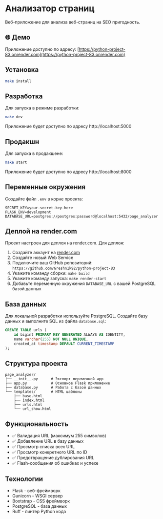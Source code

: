 # Анализатор страниц

Веб-приложение для анализа веб-страниц на SEO пригодность.

## 🌐 Демо

Приложение доступно по адресу: [https://python-project-83.onrender.com](https://python-project-83.onrender.com)

## Установка

```bash
make install
```

## Разработка

Для запуска в режиме разработки:

```bash
make dev
```

Приложение будет доступно по адресу http://localhost:5000

## Продакшн

Для запуска в продакшене:

```bash
make start
```

Приложение будет доступно по адресу http://localhost:8000

## Переменные окружения

Создайте файл `.env` в корне проекта:

```
SECRET_KEY=your-secret-key-here
FLASK_ENV=development
DATABASE_URL=postgres://postgres:password@localhost:5432/page_analyzer
```

## Деплой на render.com

Проект настроен для деплоя на render.com. Для деплоя:

1. Создайте аккаунт на [render.com](https://render.com)
2. Создайте новый Web Service
3. Подключите ваш GitHub репозиторий: `https://github.com/Greshn1k92/python-project-83`
4. Укажите команду сборки: `make build`
5. Укажите команду запуска: `make render-start`
6. Добавьте переменную окружения `DATABASE_URL` с вашей PostgreSQL базой данных

## База данных

Для локальной разработки используйте PostgreSQL. Создайте базу данных и выполните SQL из файла `database.sql`:

```sql
CREATE TABLE urls (
    id bigint PRIMARY KEY GENERATED ALWAYS AS IDENTITY,
    name varchar(255) NOT NULL UNIQUE,
    created_at timestamp DEFAULT CURRENT_TIMESTAMP
);
```

## Структура проекта

```
page_analyzer/
├── __init__.py      # Экспорт переменной app
├── app.py           # Основное Flask приложение
├── database.py      # Работа с базой данных
└── templates/       # HTML шаблоны
    ├── base.html
    ├── index.html
    ├── urls.html
    └── url_show.html
```

## Функциональность

- ✅ Валидация URL (максимум 255 символов)
- ✅ Добавление URL в базу данных
- ✅ Просмотр списка всех URL
- ✅ Просмотр конкретного URL по ID
- ✅ Предотвращение дублирования URL
- ✅ Flash-сообщения об ошибках и успехе

## Технологии

- Flask - веб-фреймворк
- Gunicorn - WSGI сервер
- Bootstrap - CSS фреймворк
- PostgreSQL - база данных
- Ruff - линтер Python кода